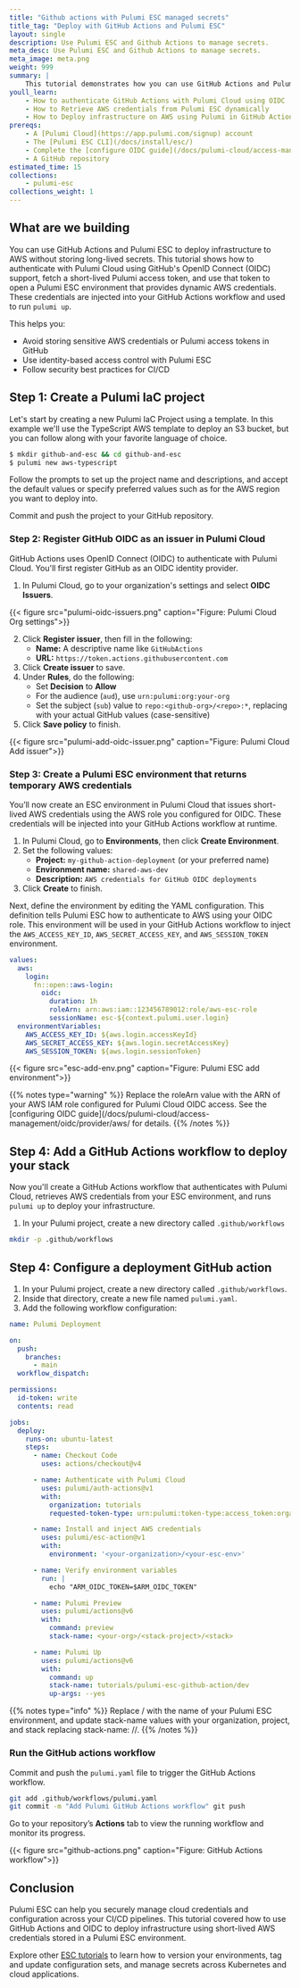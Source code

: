 ```yaml
---
title: "Github actions with Pulumi ESC managed secrets"
title_tag: "Deploy with GitHub Actions and Pulumi ESC"
layout: single
description: Use Pulumi ESC and Github Actions to manage secrets.
meta_desc: Use Pulumi ESC and Github Actions to manage secrets.
meta_image: meta.png
weight: 999
summary: |
    This tutorial demonstrates how you can use GitHub Actions and Pulumi ESC to inject secrets dynamically at runtime, instead of storing long-lived credentials in GitHub. You will use OpenID Connect (OIDC) to fetch a short-lived Pulumi token and AWS credentials for secure infrastructure deployments.
youll_learn:
    - How to authenticate GitHub Actions with Pulumi Cloud using OIDC
    - How to Retrieve AWS credentials from Pulumi ESC dynamically
    - How to Deploy infrastructure on AWS using Pulumi in GitHub Actions
prereqs:
    - A [Pulumi Cloud](https://app.pulumi.com/signup) account
    - The [Pulumi ESC CLI](/docs/install/esc/)
    - Complete the [configure OIDC guide](/docs/pulumi-cloud/access-management/oidc/provider/aws/)
    - A GitHub repository
estimated_time: 15
collections:
    - pulumi-esc
collections_weight: 1
---
```


## What are we building

You can use GitHub Actions and Pulumi ESC to deploy infrastructure to AWS without storing long-lived secrets. This tutorial shows how to authenticate with Pulumi Cloud using GitHub's OpenID Connect (OIDC) support, fetch a short-lived Pulumi access token, and use that token to open a Pulumi ESC environment that provides dynamic AWS credentials. These credentials are injected into your GitHub Actions workflow and used to run `pulumi up`.

This helps you:

- Avoid storing sensitive AWS credentials or Pulumi access tokens in GitHub
- Use identity-based access control with Pulumi ESC
- Follow security best practices for CI/CD

## Step 1: Create a Pulumi IaC project

Let's start by creating a new Pulumi IaC Project using a template. In this example we'll use the TypeScript AWS template to deploy an S3 bucket, but you can follow along with your favorite language of choice.

```bash
$ mkdir github-and-esc && cd github-and-esc
$ pulumi new aws-typescript
```

Follow the prompts to set up the project name and descriptions, and accept the default values or specify preferred values such as for the AWS region you want to deploy into.

Commit and push the project to your GitHub repository.

### Step 2: Register GitHub OIDC as an issuer in Pulumi Cloud

GitHub Actions uses OpenID Connect (OIDC) to authenticate with Pulumi Cloud. You'll first register GitHub as an OIDC identity provider.

1. In Pulumi Cloud, go to your organization's settings and select **OIDC Issuers**.

{{< figure src="pulumi-oidc-issuers.png" caption="Figure: Pulumi Cloud Org settings">}}

2. Click **Register issuer**, then fill in the following:
   - **Name:** A descriptive name like `GitHubActions`
   - **URL:** `https://token.actions.githubusercontent.com`
3. Click **Create issuer** to save.
4. Under **Rules**, do the following:
   - Set **Decision** to **Allow**
   - For the audience (`aud`), use `urn:pulumi:org:your-org`
   - Set the subject (`sub`) value to `repo:<github-org>/<repo>:*`, replacing with your actual GitHub values (case-sensitive)
5. Click **Save policy** to finish.

{{< figure src="pulumi-add-oidc-issuer.png" caption="Figure: Pulumi Cloud Add issuer">}}

### Step 3: Create a Pulumi ESC environment that returns temporary AWS credentials

You’ll now create an ESC environment in Pulumi Cloud that issues short-lived AWS credentials using the AWS role you configured for OIDC. These credentials will be injected into your GitHub Actions workflow at runtime.

1. In Pulumi Cloud, go to **Environments**, then click **Create Environment**.
2. Set the following values:
   - **Project:** `my-github-action-deployment` (or your preferred name)
   - **Environment name:** `shared-aws-dev`
   - **Description:** `AWS credentials for GitHub OIDC deployments`
3. Click **Create** to finish.

Next, define the environment by editing the YAML configuration. This definition tells Pulumi ESC how to authenticate to AWS using your OIDC role. This environment will be used in your GitHub Actions workflow to inject the `AWS_ACCESS_KEY_ID`, `AWS_SECRET_ACCESS_KEY`, and `AWS_SESSION_TOKEN` environment.

```yaml
values:
  aws:
    login:
      fn::open::aws-login:
        oidc:
          duration: 1h
          roleArn: arn:aws:iam::123456789012:role/aws-esc-role
          sessionName: esc-${context.pulumi.user.login}
  environmentVariables:
    AWS_ACCESS_KEY_ID: ${aws.login.accessKeyId}
    AWS_SECRET_ACCESS_KEY: ${aws.login.secretAccessKey}
    AWS_SESSION_TOKEN: ${aws.login.sessionToken}
```

{{< figure src="esc-add-env.png" caption="Figure: Pulumi ESC add environment">}}

{{% notes type="warning" %}}
Replace the roleArn value with the ARN of your AWS IAM role configured for Pulumi Cloud OIDC access. See the [configuring OIDC guide](/docs/pulumi-cloud/access-management/oidc/provider/aws/ for details.
{{% /notes %}}

## Step 4: Add a GitHub Actions workflow to deploy your stack

Now you'll create a GitHub Actions workflow that authenticates with Pulumi Cloud, retrieves AWS credentials from your ESC environment, and runs `pulumi up` to deploy your infrastructure.

1. In your Pulumi project, create a new directory called `.github/workflows`

```bash
mkdir -p .github/workflows
```

## Step 4: Configure a deployment GitHub action

1. In your Pulumi project, create a new directory called `.github/workflows`.
2. Inside that directory, create a new file named `pulumi.yaml`.
3. Add the following workflow configuration:

```yaml
name: Pulumi Deployment

on:
  push:
    branches:
      - main
  workflow_dispatch:

permissions:
  id-token: write
  contents: read

jobs:
  deploy:
    runs-on: ubuntu-latest
    steps:
      - name: Checkout Code
        uses: actions/checkout@v4

      - name: Authenticate with Pulumi Cloud
        uses: pulumi/auth-actions@v1
        with:
          organization: tutorials
          requested-token-type: urn:pulumi:token-type:access_token:organization

      - name: Install and inject AWS credentials
        uses: pulumi/esc-action@v1
        with:
          environment: '<your-organization>/<your-esc-env>'

      - name: Verify environment variables
        run: |
          echo "ARM_OIDC_TOKEN=$ARM_OIDC_TOKEN"

      - name: Pulumi Preview
        uses: pulumi/actions@v6
        with:
          command: preview
          stack-name: <your-org>/<stack-project>/<stack>

      - name: Pulumi Up
        uses: pulumi/actions@v6
        with:
          command: up
          stack-name: tutorials/pulumi-esc-github-action/dev
          up-args: --yes
```

{{% notes type="info" %}}
Replace <your-org>/<your-esc-env> with the name of your Pulumi ESC environment, and update stack-name values with your organization, project, and stack replacing stack-name: <your-org>/<stack-project>/<stack>.
{{% /notes %}}

### Run the GitHub actions workflow

Commit and push the `pulumi.yaml` file to trigger the GitHub Actions workflow.

```bash
git add .github/workflows/pulumi.yaml
git commit -m "Add Pulumi GitHub Actions workflow" git push
```

Go to your repository’s **Actions** tab to view the running workflow and monitor its progress.

{{< figure src="github-actions.png" caption="Figure: GitHub Actions workflow">}}

## Conclusion

Pulumi ESC can help you securely manage cloud credentials and configuration across your CI/CD pipelines. This tutorial covered how to use GitHub Actions and OIDC to deploy infrastructure using short-lived AWS credentials stored in a Pulumi ESC environment.

Explore other [ESC tutorials](/tutorials/pulumi-esc/) to learn how to version your environments, tag and update configuration sets, and manage secrets across Kubernetes and cloud applications.
